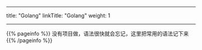 
---
title: "Golang"
linkTitle: "Golang"
weight: 1

---

{{% pageinfo %}}
没有项目做，语法很快就会忘记，这里把常用的语法记下来
{{% /pageinfo %}}





